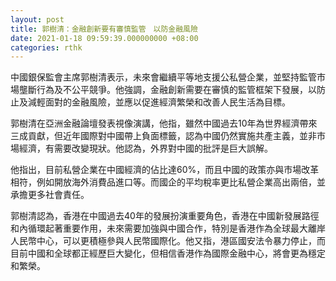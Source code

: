 ```yaml
---
layout: post
title: 郭樹清：金融創新要有審慎監管　以防金融風險
date: 2021-01-18 09:59:39.000000000 +08:00
categories: rthk
---
```


中國銀保監會主席郭樹清表示，未來會繼續平等地支援公私營企業，並堅持監管市場壟斷行為及不公平競爭。他強調，金融創新需要在審慎的監管框架下發展，以防止及減輕面對的金融風險，並應以促進經濟繁榮和改善人民生活為目標。

郭樹清在亞洲金融論壇發表視像演講，他指，雖然中國過去10年為世界經濟帶來三成貢獻，但近年國際對中國帶上負面標籤，認為中國仍然實施共產主義，並非市場經濟，有需要改變現狀。他認為，外界對中國的批評是巨大誤解。

他指出，目前私營企業在中國經濟的佔比達60%，而且中國的政策亦與市場改革相符，例如開放海外消費品進口等。而國企的平均稅率更比私營企業高出兩倍，並承擔更多社會責任。

郭樹清認為，香港在中國過去40年的發展扮演重要角色，香港在中國新發展路徑和內循環起著重要作用，未來需要加強與中國合作，特別是香港作為全球最大離岸人民幣中心，可以更積極參與人民幣國際化。他又指，港區國安法令暴力停止，而目前中國和全球都正經歷巨大變化，但相信香港作為國際金融中心，將會更為穩定和繁榮。
